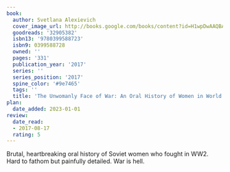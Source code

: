 ```yaml
---
book:
  author: Svetlana Alexievich
  cover_image_url: http://books.google.com/books/content?id=H1wpDwAAQBAJ&printsec=frontcover&img=1&zoom=1&edge=curl&source=gbs_api
  goodreads: '32905382'
  isbn13: '9780399588723'
  isbn9: 0399588728
  owned: ''
  pages: '331'
  publication_year: '2017'
  series: ''
  series_position: '2017'
  spine_color: '#9e7465'
  tags: ''
  title: 'The Unwomanly Face of War: An Oral History of Women in World War II'
plan:
  date_added: 2023-01-01
review:
  date_read:
  - 2017-08-17
  rating: 5
---
```


Brutal, heartbreaking oral history of Soviet women who fought in WW2. Hard to fathom but painfully detailed. War is hell.

